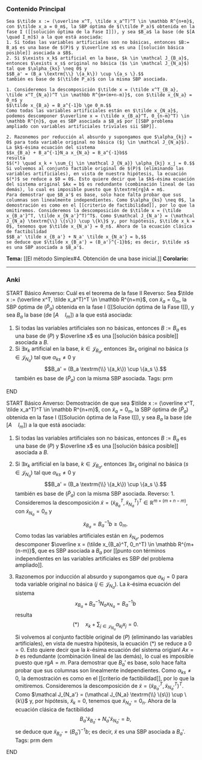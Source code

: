 ### Contenido Principal

```ad-theorem
Sea $\tilde x := (\overline x^T, \tilde x_a^T)^T \in \mathbb R^{n+m}$, con $\tilde x_a = 0_m$, la SBP óptima de $(\tilde P_a)$ obtenida en la fase I ([[solución óptima de la Fase I]]), y sea $B_a$ la base (de $[A \quad I_m]$) a la que está asociada:
1. Si todas las variables artificiales son no básicas, entonces $B:= B_a$ es una base de $(P)$ y $\overline x$ es una [[solución básica posible]] asociada a $B$.
2. Si $\exists x_k$ artificial en la base, $k \in \mathcal J_{B_a}$, entonces $\exists x_s$ original no básica ($s \in \mathcal J_{N_a}$) tal que $\alpha_{ks} \neq 0$ y
$$B_a' = (B_a \textrm{\\} \{a_k\}) \cup \{a_s \}.$$
también es base de $(\tilde P_a)$ con la misma SBP asociada.
```

```ad-proof
1. Consideremos la descomposición $\tilde x = (\tilde x^T_{B_a}, \tilde x^T_{N_a})^T \in \mathbb R^{m+(m+n-m)}$, con $\tilde x_{N_a} = 0_n$ y
$$\tilde x_{B_a} = B_a^{-1}b \ge 0_m.$$
Como todas las variables artificiales están en $\tilde x_{N_a}$, podemos descomponer $\overline x = (\tilde x_{B_a}^T, 0_{n-m}^T) \in \mathbb R^{n}$, que es SBP asociada a $B_a$ por [[SBP problema ampliado con variables artificiales triviales sii SBP]].

2. Razonemos por reducción al absurdo y supongamos que $\alpha_{kj} = 0$ para toda variable original no básica ($j \in \mathcal J_{N_a}$). La $k$-ésima ecuación del sistema
$$x_{B_a} + B_a^{-1}N_a x_{N_a} = B_a^{-1}b$$
resulta
$$(*) \quad x_k + \sum_{j \in \mathcal J_{N_a}} \alpha_{kj} x_j = 0.$$
Si volvemos al conjunto factible original de $(P)$ (eliminando las variables artificiales), en vista de nuestra hipótesis, la ecuación $(*)$ se reduce a $0 = 0$. Esto quiere decir que la $k$-ésima ecuación del sistema original $Ax = b$ es redundante (combinación lineal de las demás), lo cual es imposible puesto que $\textrm{rg}A = m$.
Para demostrar que $B_a'$ es base, solo hace falta probar que sus columnas son linealmente independientes. Como $\alpha_{ks} \neq 0$, la demostración es como en el [[criterio de factibilidad]], por lo que la omitiremos. Consideremos la descomposición de $\tilde x = (\tilde x_{B_a'}^T, \tilde x_{N_a'}^T)^T$. Como $\mathcal J_{N_a'} = (\mathcal J_{N_a} \textrm{\\} \{s\}) \cup \{k\}$ y, por hipótesis, $\tilde x_k = 0$, tenemos que $\tilde x_{N_a'} = 0_n$. Ahora de la ecuación clásica de factibilidad
$$B_a' \tilde x_{B_a'} + N_a' \tilde x_{N_a'} = b,$$
se deduce que $\tilde x_{B_a'} = (B_a')^{-1}b$; es decir, $\tilde x$ es una SBP asociada a $B_a'$.
```

**Tema:** [[El método Simplex#4. Obtención de una base inicial.]]
**Corolario:**

---
### Anki

START
Básico
Anverso: Cuál es el teorema de la fase II
Reverso: Sea $\tilde x := (\overline x^T, \tilde x_a^T)^T \in \mathbb R^{n+m}$, con $\tilde x_a = 0_m$, la SBP óptima de $(\tilde P_a)$ obtenida en la fase I ([[Solución óptima de la Fase I]]), y sea $B_a$ la base (de $[A \quad I_m]$) a la que está asociada:
1. Si todas las variables artificiales son no básicas, entonces $B:= B_a$ es una base de $(P)$ y $\overline x$ es una [[solución básica posible]] asociada a $B$.
2. Si $\exists x_k$ artificial en la base, $k \in \mathcal J_{B_a}$, entonces $\exists x_s$ original no básica ($s \in \mathcal J_{N_a}$) tal que $\alpha_{ks} \neq 0$ y
$$B_a' = (B_a \textrm{\\} \{a_k\}) \cup \{a_s \}.$$
también es base de $(\tilde P_a)$ con la misma SBP asociada.
Tags: prm
<!--ID: 1730103598874-->
END

START
Básico
Anverso: Demostración de que sea $\tilde x := (\overline x^T, \tilde x_a^T)^T \in \mathbb R^{n+m}$, con $\tilde x_a = 0_m$, la SBP óptima de $(\tilde P_a)$ obtenida en la fase I ([[Solución óptima de la Fase I]]), y sea $B_a$ la base (de $[A \quad I_m]$) a la que está asociada:
1. Si todas las variables artificiales son no básicas, entonces $B:= B_a$ es una base de $(P)$ y $\overline x$ es una [[solución básica posible]] asociada a $B$.
2. Si $\exists x_k$ artificial en la base, $k \in \mathcal J_{B_a}$, entonces $\exists x_s$ original no básica ($s \in \mathcal J_{N_a}$) tal que $\alpha_{ks} \neq 0$ y
$$B_a' = (B_a \textrm{\\} \{a_k\}) \cup \{a_s \}.$$
también es base de $(\tilde P_a)$ con la misma SBP asociada.
Reverso: 1. Consideremos la descomposición $\tilde x = (\tilde x^T_{B_a}, \tilde x^T_{N_a})^T \in \mathbb R^{m+(m+n-m)}$, con $\tilde x_{N_a} = 0_n$ y
$$\tilde x_{B_a} = B_a^{-1}b \ge 0_m.$$
Como todas las variables artificiales están en $\tilde x_{N_a}$, podemos descomponer $\overline x = (\tilde x_{B_a}^T, 0_n^T) \in \mathbb R^{m+(n-m)}$, que es SBP asociada a $B_a$ por [[punto con términos independientes en las variables artificiales es SBP del problema ampliado]].

2. Razonemos por inducción al absurdo y supongamos que $\alpha_{kj} = 0$ para toda variable original no básica ($j \in \mathcal J_{N_a}$). La $k$-ésima ecuación del sistema
$$x_{B_a} + B_a^{-1}N_a x_{N_a} = B_a^{-1}b$$
resulta
$$(*) \quad x_k + \sum_{j \in \mathcal J_{N_a}} \alpha_{kj} x_j = 0.$$
Si volvemos al conjunto factible original de $(P)$ (eliminando las variables artificiales), en vista de nuestra hipótesis, la ecuación $(*)$ se reduce a $0 = 0$. Esto quiere decir que la $k$-ésima ecuación del sistema origianl $Ax = b$ es redundante (combinación lineal de las demás), lo cual es imposible puesto que $\textrm{rg}A = m$.
Para demostrar que $B_a'$ es base, solo hace falta probar que sus columnas son linealmente independientes. Como $\alpha_{ks} \neq 0$, la demostración es como en el [[criterio de factibilidad]], por lo que la omitiremos. Consideremos la descomposición de $\tilde x = (\tilde x_{B_a'}^T, \tilde x_{N_a'}^T)^T$. Como $\mathcal J_{N_a'} = (\mathcal J_{N_a} \textrm{\\} \{s\}) \cup \{k\}$ y, por hipótesis, $\tilde x_k = 0$, tenemos que $\tilde x_{N_a'} = 0_n$. Ahora de la ecuación clásica de factibilidad
$$B_a' \tilde x_{B_a'} + N_a' \tilde x_{N_a'} = b,$$
se deduce que $\tilde x_{B_a'} = (B_a')^{-1}b$; es decir, $\tilde x$ es una SBP asociada a $B_a'$.
Tags: prm dem
<!--ID: 1730103598879-->
END

